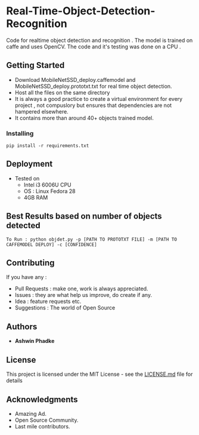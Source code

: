 # Real-Time-Object-Detection-Recognition

Code for realtime object detection and recognition . The model is trained on caffe and uses OpenCV. The code and it's testing was done on a CPU .

## Getting Started

- Download MobileNetSSD_deploy.caffemodel and MobileNetSSD_deploy.prototxt.txt for real time object detection.
- Host all the files on the same directory
- It is always a good practice to create a virtual environment for every project , not compuslory but ensures that dependencies are not hampered elsewhere.
- It contains more than around 40+ objects trained model.


### Installing



```
pip install -r requirements.txt
```




## Deployment

- Tested on 
  - Intel i3 6006U CPU
  - OS : Linux Fedora 28
  - 4GB RAM
  
## Best Results based on number of objects detected 

```
To Run : python objdet.py -p [PATH TO PROTOTXT FILE] -m [PATH TO CAFFEMODEL DEPLOY] -c [CONFIDENCE]
```



## Contributing

If you have any :


- Pull Requests : make one, work is always appreciated.
- Issues        : they are what help us improve, do create if any.
- Idea          : feature requests etc.
- Suggestions   : The world of Open Source



## Authors

* **Ashwin Phadke** 



## License

This project is licensed under the MIT License - see the [LICENSE.md](LICENSE.md) file for details

## Acknowledgments

* Amazing Ad.
* Open Source Community.
* Last mile contributors.
